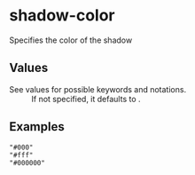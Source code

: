 # shadow-color

Specifies the color of the shadow


## Values

<dl>
<dt>See <color> values for possible keywords and notations.</dt>
<dd>If not specified, it defaults to <color_value#currentcolor_keyword>.</dd>
</dl>

## Examples

```
"#000"
"#fff"
"#000000"
```